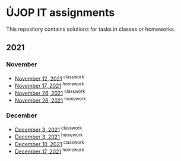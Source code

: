 # ÚJOP IT assignments
This repository contains solutions for tasks in classes or homeworks.

## 2021
### November
* [November 12, 2021](/12-11-2021) <sup>classwork</sup>
* [November 17, 2021](/17-11-2021) <sup>homework</sup>
* [November 26, 2021](/26-11-2021/classwork) <sup>classwork</sup>
* [November 26, 2021](/26-11-2021/homework) <sup>homework</sup>

### December
* [December 3, 2021](/03-12-2021/classwork) <sup>classwork</sup>
* [December 3, 2021](/03-12-2021/homework) <sup>homework</sup>
* [December 10, 2021](/10-12-2021) <sup>classwork</sup>
* [December 17, 2021](/17-12-2021) <sup>homework</sup>
